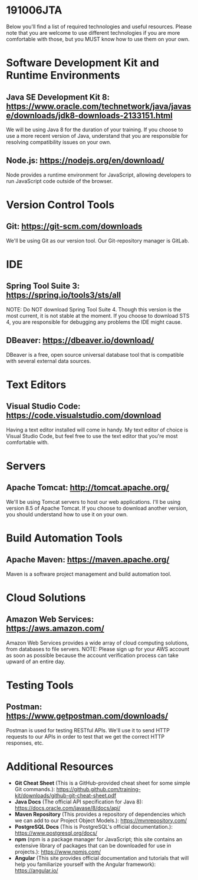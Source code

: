 # 191006JTA

Below you'll find a list of required technologies and useful resources. Please note that you are welcome to use different technologies if you are more comfortable with those, but you MUST know how to use them on your own.

Software Development Kit and Runtime Environments
=================================================

Java SE Development Kit 8: https://www.oracle.com/technetwork/java/javase/downloads/jdk8-downloads-2133151.html
---------------------------------------------------------------------------------------------------------------
We will be using Java 8 for the duration of your training. If you choose to use a more recent version of Java, understand that you are responsible for resolving compatibility issues on your own.

Node.js: https://nodejs.org/en/download/
----------------------------------------
Node provides a runtime environment for JavaScript, allowing developers to run JavaScript code outside of the browser.

Version Control Tools
=====================

Git: https://git-scm.com/downloads
----------------------------------
We'll be using Git as our version tool. Our Git-repository manager is GitLab.

IDE
===

Spring Tool Suite 3: https://spring.io/tools3/sts/all
-----------------------------------------------------
NOTE: Do NOT download Spring Tool Suite 4. Though this version is the most current, it is not stable at the moment. If you choose to download STS 4, you are responsible for debugging any problems the IDE might cause.

DBeaver: https://dbeaver.io/download/
-------------------------------------
DBeaver is a free, open source universal database tool that is compatible with several external data sources.

Text Editors
============

Visual Studio Code: https://code.visualstudio.com/download
----------------------------------------------------------
Having a text editor installed will come in handy. My text editor of choice is Visual Studio Code, but feel free to use the text editor that you're most comfortable with.

Servers
=======

Apache Tomcat: http://tomcat.apache.org/
----------------------------------------
We'll be using Tomcat servers to host our web applications. I'll be using version 8.5 of Apache Tomcat. If you choose to download another version, you should understand how to use it on your own.

Build Automation Tools
======================

Apache Maven: https://maven.apache.org/
---------------------------------------
Maven is a software project management and build automation tool.

Cloud Solutions
===============

Amazon Web Services: https://aws.amazon.com/
--------------------------------------------
Amazon Web Services provides a wide array of cloud computing solutions, from databases to file servers.
NOTE: Please sign up for your AWS account as soon as possible because the account verification process can take upward of an entire day.

Testing Tools
=============

Postman: https://www.getpostman.com/downloads/
----------------------------------------------

Postman is used for testing RESTful APIs. We'll use it to send HTTP requests to our APIs in order to test that we get the correct HTTP responses, etc.

Additional Resources
====================

*  **Git Cheat Sheet** (This is a GitHub-provided cheat sheet for some simple Git commands.): https://github.github.com/training-kit/downloads/github-git-cheat-sheet.pdf
*  **Java Docs** (The official API specification for Java 8): https://docs.oracle.com/javase/8/docs/api/
*  **Maven Repository** (This provides a repository of dependencies which we can add to our Project Object Models.): https://mvnrepository.com/
*  **PostgreSQL Docs** (This is PostgreSQL's official documentation.): https://www.postgresql.org/docs/
*  **npm** (npm is a package manager for JavaScript; this site contains an extensive library of packages that can be downloaded for use in projects.): https://www.npmjs.com/
*  **Angular** (This site provides official documentation and tutorials that will help you familiarize yourself with the Angular framework): https://angular.io/
